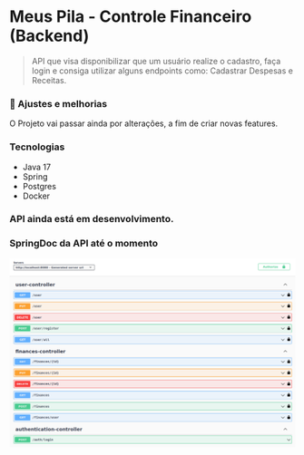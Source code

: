 # Meus Pila - Controle Financeiro (Backend)

> API que visa disponibilizar que um usuário realize o cadastro, faça login e consiga utilizar alguns endpoints como: 
> Cadastrar Despesas e Receitas.

### 🚀 Ajustes e melhorias

O Projeto vai passar ainda por alterações, a fim de criar novas features.

### Tecnologias
- Java 17
- Spring
- Postgres
- Docker

### API ainda está em desenvolvimento.

### SpringDoc da API até o momento
![Web 1](https://raw.githubusercontent.com/JonathanComarella/backend-meuspila/main/imagens/springdoc.png)


